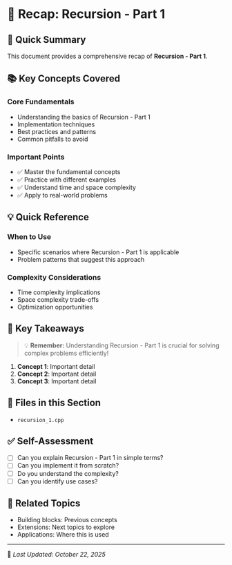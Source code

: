 # 📝 Recap: Recursion - Part 1

## 🎯 Quick Summary

This document provides a comprehensive recap of **Recursion - Part 1**.

## 📚 Key Concepts Covered

### Core Fundamentals
- Understanding the basics of Recursion - Part 1
- Implementation techniques
- Best practices and patterns
- Common pitfalls to avoid

### Important Points
- ✅ Master the fundamental concepts
- ✅ Practice with different examples
- ✅ Understand time and space complexity
- ✅ Apply to real-world problems

## 💡 Quick Reference

### When to Use
- Specific scenarios where Recursion - Part 1 is applicable
- Problem patterns that suggest this approach

### Complexity Considerations
- Time complexity implications
- Space complexity trade-offs
- Optimization opportunities

## 🔑 Key Takeaways

> 💡 **Remember:** Understanding Recursion - Part 1 is crucial for solving complex problems efficiently!

1. **Concept 1**: Important detail
2. **Concept 2**: Important detail
3. **Concept 3**: Important detail

## 📂 Files in this Section

- `recursion_1.cpp`

## ✅ Self-Assessment

- [ ] Can you explain Recursion - Part 1 in simple terms?
- [ ] Can you implement it from scratch?
- [ ] Do you understand the complexity?
- [ ] Can you identify use cases?

## 🔗 Related Topics

- Building blocks: Previous concepts
- Extensions: Next topics to explore
- Applications: Where this is used

---
📅 *Last Updated: October 22, 2025*
